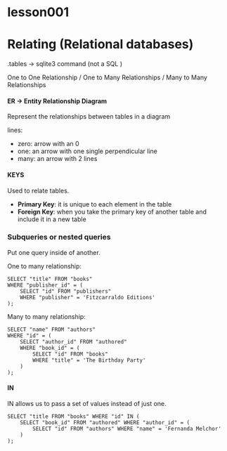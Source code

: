 # lesson001

# Relating (Relational databases)

.tables -> sqlite3 command (not a SQL )

One to One Relationship  /  One to Many Relationships  /  Many to Many Relationships

#### ER -> Entity Relationship Diagram
Represent the relationships between tables in a diagram

lines:
 - zero: arrow with an 0
 - one: an arrow with one single perpendicular line
 - many: an arrow with 2 lines


#### KEYS
Used to relate tables.

- **Primary Key**: it is unique to each element in the table  
- **Foreign Key**: when you take the primary key of another table and include it in a new table


### Subqueries or nested queries
Put one query inside of another.

One to many relationship:
```
SELECT "title" FROM "books"
WHERE "publisher_id" = (
    SELECT "id" FROM "publishers"
    WHERE "publisher" = 'Fitzcarraldo Editions'
);
```

Many to many relationship:
```
SELECT "name" FROM "authors" 
WHERE "id" = (
    SELECT "author_id" FROM "authored" 
    WHERE "book_id" = (
        SELECT "id" FROM "books" 
        WHERE "title" = 'The Birthday Party'
    )
);
```

#### IN
IN allows us to pass a set of values instead of just one.

```
SELECT "title FROM "books" WHERE "id" IN (
    SELECT "book_id" FROM "authored" WHERE "author_id" = (
        SELECT "id" FROM "authors" WHERE "name" = 'Fernanda Melchor'
    )
);
```
